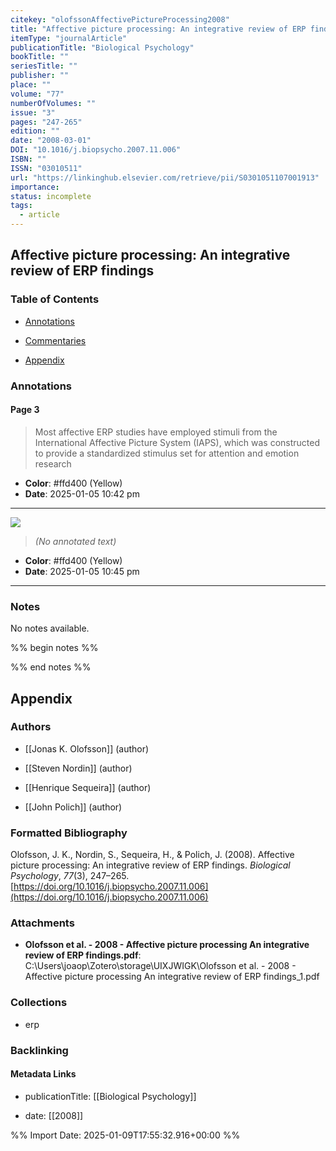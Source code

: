 ```yaml
---
citekey: "olofssonAffectivePictureProcessing2008"
title: "Affective picture processing: An integrative review of ERP findings"
itemType: "journalArticle"
publicationTitle: "Biological Psychology"
bookTitle: ""
seriesTitle: ""
publisher: ""
place: ""
volume: "77"
numberOfVolumes: ""
issue: "3"
pages: "247-265"
edition: ""
date: "2008-03-01"
DOI: "10.1016/j.biopsycho.2007.11.006"
ISBN: ""
ISSN: "03010511"
url: "https://linkinghub.elsevier.com/retrieve/pii/S0301051107001913"
importance: 
status: incomplete
tags:
  - article
---
```


## Affective picture processing: An integrative review of ERP findings

### Table of Contents

- [Annotations](#annotations)

+ [Commentaries](#commentaries)

- [Appendix](#appendix)

### Annotations




#### Page 3







> Most affective ERP studies have employed stimuli from the International Affective Picture System (IAPS), which was constructed to provide a standardized stimulus set for attention and emotion research





- **Color**: #ffd400 (Yellow)
- **Date**: 2025-01-05 10:42 pm

---




![](<0 - Supplementary/images/olofssonAffectivePictureProcessing2008.md/image-3-x29-y42.png>)



> *(No annotated text)*




- **Color**: #ffd400 (Yellow)
- **Date**: 2025-01-05 10:45 pm

---





### Notes


No notes available.


%% begin notes %%

<!-- Write your personal notes here -->

%% end notes %%

## Appendix

### Authors


- [[Jonas K. Olofsson]] (author)

- [[Steven Nordin]] (author)

- [[Henrique Sequeira]] (author)

- [[John Polich]] (author)




### Formatted Bibliography

Olofsson, J. K., Nordin, S., Sequeira, H., & Polich, J. (2008). Affective picture processing: An integrative review of ERP findings. _Biological Psychology_, _77_(3), 247–265. [https://doi.org/10.1016/j.biopsycho.2007.11.006](https://doi.org/10.1016/j.biopsycho.2007.11.006)




### Attachments


- **Olofsson et al. - 2008 - Affective picture processing An integrative review of ERP findings.pdf**: C:\Users\joaop\Zotero\storage\UIXJWIGK\Olofsson et al. - 2008 - Affective picture processing An integrative review of ERP findings_1.pdf




### Collections


- erp





### Backlinking


#### Metadata Links


- publicationTitle: [[Biological Psychology]]




- date: [[2008]]





<!-- Any additional notes or comments -->


%% Import Date: 2025-01-09T17:55:32.916+00:00 %%
